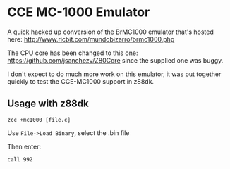 # CCE MC-1000 Emulator

A quick hacked up conversion of the BrMC1000 emulator that's hosted here: http://www.ricbit.com/mundobizarro/brmc1000.php

The CPU core has been changed to this one: https://github.com/jsanchezv/Z80Core since the supplied one was buggy.

I don't expect to do much more work on this emulator, it was put together quickly to test the CCE-MC1000 support in z88dk.

## Usage with z88dk

    zcc +mc1000 [file.c]

Use `File->Load Binary`, select the .bin file

Then enter:

    call 992

